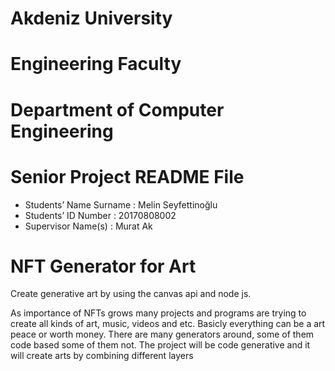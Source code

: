# Akdeniz University 
# Engineering Faculty
# Department of Computer Engineering

# Senior  Project README File

- Students’ Name Surname : Melin Seyfettinoğlu
- Students’ ID Number : 20170808002
- Supervisor Name(s) : Murat Ak

# NFT Generator for Art

 Create generative art by using the canvas api and node js.
 
 As importance of NFTs grows many projects and programs are trying to create all kinds of art, music, videos and etc. Basicly everything can be a art peace or worth money.  There are many generators around, some of them code based some of them not. The project will be code generative and it will create arts by combining different layers
